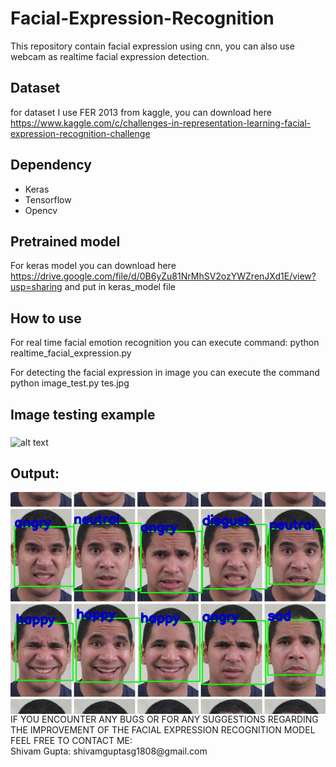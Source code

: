 # Facial-Expression-Recognition
This repository contain facial expression using cnn, you can also use webcam as realtime facial expression detection.

## Dataset
for dataset I use FER 2013 from kaggle, you can download here https://www.kaggle.com/c/challenges-in-representation-learning-facial-expression-recognition-challenge

## Dependency
* Keras</br>
* Tensorflow</br>
* Opencv</br>

## Pretrained model

For keras model you can download here https://drive.google.com/file/d/0B6yZu81NrMhSV2ozYWZrenJXd1E/view?usp=sharing and put in keras_model file

## How to use

For real time facial emotion recognition you can execute command: python realtime_facial_expression.py

For detecting the facial expression in image you can execute the command python image_test.py tes.jpg

## Image testing example
<img src="https://img.mobygeek.com/resize/740x-/2019/07/31/researchers-create-software-that-could-identify-fa-2494.jpg" alt="alt text" align="middle"/>

## Output:</br>
<img src="https://raw.githubusercontent.com/shivam1808/Facial-Expression-Recognition/master/result.jpg" alt="alt text" align="middle"/>

</br>
IF YOU ENCOUNTER ANY BUGS OR FOR ANY SUGGESTIONS REGARDING THE IMPROVEMENT OF THE FACIAL EXPRESSION RECOGNITION MODEL FEEL FREE TO CONTACT ME:
</br>
Shivam Gupta: shivamguptasg1808@gmail.com

